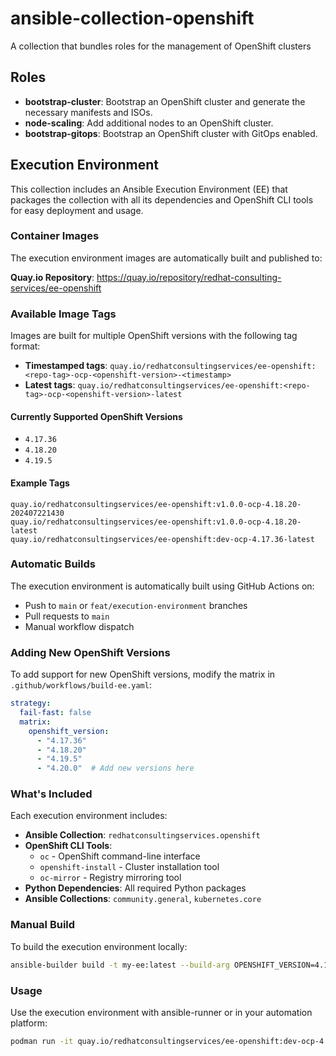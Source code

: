 # ansible-collection-openshift

A collection that bundles roles for the management of OpenShift clusters

## Roles

- **bootstrap-cluster**: Bootstrap an OpenShift cluster and generate the necessary manifests and ISOs.
- **node-scaling**: Add additional nodes to an OpenShift cluster.
- **bootstrap-gitops**: Bootstrap an OpenShift cluster with GitOps enabled.

## Execution Environment

This collection includes an Ansible Execution Environment (EE) that packages the collection with all its dependencies and OpenShift CLI tools for easy deployment and usage.

### Container Images

The execution environment images are automatically built and published to:

**Quay.io Repository**: <https://quay.io/repository/redhat-consulting-services/ee-openshift>

### Available Image Tags

Images are built for multiple OpenShift versions with the following tag format:

- **Timestamped tags**: `quay.io/redhatconsultingservices/ee-openshift:<repo-tag>-ocp-<openshift-version>-<timestamp>`
- **Latest tags**: `quay.io/redhatconsultingservices/ee-openshift:<repo-tag>-ocp-<openshift-version>-latest`

#### Currently Supported OpenShift Versions

- `4.17.36`
- `4.18.20`
- `4.19.5`

#### Example Tags

```text
quay.io/redhatconsultingservices/ee-openshift:v1.0.0-ocp-4.18.20-202407221430
quay.io/redhatconsultingservices/ee-openshift:v1.0.0-ocp-4.18.20-latest
quay.io/redhatconsultingservices/ee-openshift:dev-ocp-4.17.36-latest
```

### Automatic Builds

The execution environment is automatically built using GitHub Actions on:

- Push to `main` or `feat/execution-environment` branches
- Pull requests to `main`
- Manual workflow dispatch

### Adding New OpenShift Versions

To add support for new OpenShift versions, modify the matrix in `.github/workflows/build-ee.yaml`:

```yaml
strategy:
  fail-fast: false
  matrix:
    openshift_version:
      - "4.17.36"
      - "4.18.20"
      - "4.19.5"
      - "4.20.0"  # Add new versions here
```

### What's Included

Each execution environment includes:

- **Ansible Collection**: `redhatconsultingservices.openshift`
- **OpenShift CLI Tools**:
  - `oc` - OpenShift command-line interface
  - `openshift-install` - Cluster installation tool
  - `oc-mirror` - Registry mirroring tool
- **Python Dependencies**: All required Python packages
- **Ansible Collections**: `community.general`, `kubernetes.core`

### Manual Build

To build the execution environment locally:

```bash
ansible-builder build -t my-ee:latest --build-arg OPENSHIFT_VERSION=4.18.20
```

### Usage

Use the execution environment with ansible-runner or in your automation platform:

```bash
podman run -it quay.io/redhatconsultingservices/ee-openshift:dev-ocp-4.18.20-latest ansible-playbook my-playbook.yml
```
